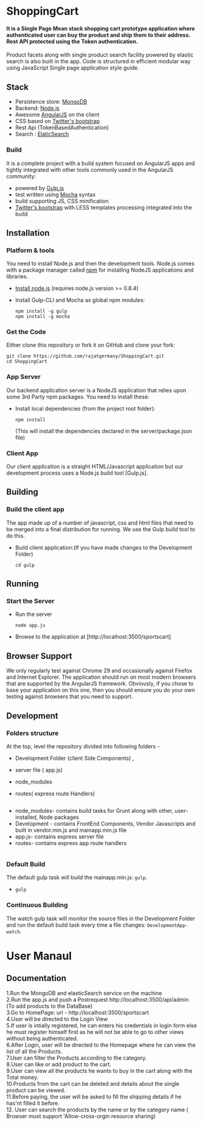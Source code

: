 # ShoppingCart
#### It is a Single Page Mean  stack  shopping cart  prototype application where authenticated user can buy the product and  ship them  to their address. Rest API  protected using the Token authentication.
Product  facets along with single  product  search facility  powered by elastic search is also built in the app. Code is structured  in efficient  modular way  using  JavaScript  Single page application style guide.

## Stack

* Persistence store: [MongoDB](http://www.mongodb.org/)
* Backend: [Node.js](http://nodejs.org/)
* Awesome [AngularJS](http://www.angularjs.org/) on the client
* CSS based on [Twitter's bootstrap](http://getbootstrap.com/)
* Rest Api (TokenBasedAuthentication)
* Search : [ElaticSearch](https://www.elastic.co/)

### Build

It is a complete project with a build system focused on AngularJS apps and tightly integrated with other tools commonly used in the AngularJS community:
* powered by [Gulp.js](http://gruntjs.com/)
* test written using [Mocha](http://jasmine.github.io/) syntax
* build supporting JS, CSS minification
* [Twitter's bootstrap](http://getbootstrap.com/) with LESS templates processing integrated into the build

## Installation

### Platform & tools

You need to install Node.js and then the development tools. Node.js comes with a package manager called [npm](http://npmjs.org) for installing NodeJS applications and libraries.
* [Install node.js](http://nodejs.org/download/) (requires node.js version >= 0.8.4)
* Install Gulp-CLI and Mocha as global npm modules:

    ```
    npm install -g gulp 
    npm install -g mocha
    ```
### Get the Code
Either clone this repository or fork it on GitHub and clone your fork:

```
git clone https://github.com/rajatgermany/ShoppingCart.git
cd ShoppingCart
```

### App Server

Our backend application server is a NodeJS application that relies upon some 3rd Party npm packages.  You need to install these:

* Install local dependencies (from the project root folder):

    ```
    npm install
    ```

  (This will install the dependencies declared in the server/package.json file)

### Client App

Our client application is a straight HTML/Javascript application but our development process uses a Node.js build tool
[Gulp.js].


## Building

### Build the client app
The app made up of a number of javascript, css and html files that need to be merged into a final distribution for running.  We use the Gulp build tool to do this.
* Build client application:(If you have made changes to the Development Folder)

    ```
    cd gulp
    ```
## Running
### Start the Server
* Run the server

    ```
    node app.js
    ```
* Browse to the application at [http://localhost:3500/sportscart]


## Browser Support
We only regularly test against Chrome 29 and occasionally against Firefox and Internet Explorer.
The application should run on most modern browsers that are supported by the AngularJS framework.
Obviously, if you chose to base your application on this one, then you should ensure you do your own
testing against browsers that you need to support.

## Development

### Folders structure

At the top, level the repository divided into following folders -
- Development Folder (client Side Components) , 
- server file ( app.js)
- node_modules
- routes( express route Handlers)

    ```
* node_modules- contains build tasks for Grunt along with other, user-installed, Node packages
* Development - contains FrontEnd Components, Vendor Javascripts and built in vendor.min.js and  mainapp.min.js file
* app.js- contains express server file
* routes- contains express app route handlers
  ```

### Default Build

The default gulp task will build the mainapp.min.js: `gulp`.  
* `gulp`



### Continuous Building
The watch gulp task will monitor the source files  in the Development Folder and run the default build task every time a file changes: `DevelopmentApp-watch`.




# User Manaul

## Documentation
1.Run the MongoDB and elasticSearch service on the machine</br>
2.Run the app.js and push a Postrequest http://localhost:3500/api/admin (To add products to the DataBase)</br>
3.Go to HomePage: url - http://localhost:3500/sportscart</br>
4.User will be directed to the Login View</br>
5.If user is intially registered, he can enters his credentials in login form else he must register himself first as he will not be able to go to  other views without being authenticated.</br>
6.After Login, user will be directed to the Homepage where he can view the list of all the Products.</br>
7.User can filter the Products according to the category.</br>
8.User can like or add product to the cart. </br>
9.User can view all the products he wants to buy in the cart along with the Total money. </br>
10.Products from the cart can be deleted and  details about the single product can be viewed. </br>
11.Before paying, the user  will be asked to fill the shipping details if he has'nt filled it before. </br>
12. User can search the products by the name or by the category name ( Browser must support 'Allow-cross-orgin resource sharing)



